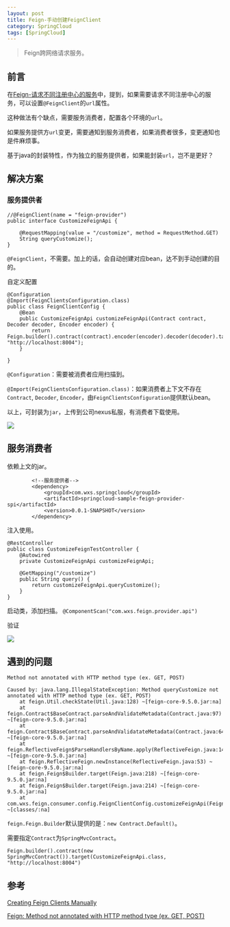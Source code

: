 ```yaml
---
layout: post
title: Feign-手动创建FeignClient
category: SpringCloud 
tags: [SpringCloud]
---
```


>Feign跨网络请求服务。

## 前言
在[Feign-请求不同注册中心的服务](https://my.oschina.net/wuxinshui/blog/3058490)中，提到，如果需要请求不同注册中心的服务，可以设置`@FeignClient`的`url`属性。

这种做法有个缺点，需要服务消费者，配置各个环境的`url`。

如果服务提供方`url`变更，需要通知到服务消费者，如果消费者很多，变更通知也是件麻烦事。

基于java的封装特性，作为独立的服务提供者，如果能封装`url`，岂不是更好？

## 解决方案
### 服务提供者

```
//@FeignClient(name = "feign-provider")
public interface CustomizeFeignApi {

    @RequestMapping(value = "/customize", method = RequestMethod.GET)
    String queryCustomize();
}
```

`@FeignClient`，不需要。加上的话，会自动创建对应bean，达不到手动创建的目的。

自定义配置

```
@Configuration
@Import(FeignClientsConfiguration.class)
public class FeignClientConfig {
    @Bean
    public CustomizeFeignApi customizeFeignApi(Contract contract, Decoder decoder, Encoder encoder) {
        return Feign.builder().contract(contract).encoder(encoder).decoder(decoder).target(CustomizeFeignApi.class, "http://localhost:8004");
    }

}
```

`@Configuration`：需要被消费者应用扫描到。

`@Import(FeignClientsConfiguration.class)`：如果消费者上下文不存在`Contract`, `Decoder`, `Encoder`，由`FeignClientsConfiguration`提供默认bean。

以上，可封装为`jar`，上传到公司nexus私服，有消费者下载使用。

![](https://oscimg.oschina.net/oscnet/6732c4c0da2ed2f6e16796cc9ea54e426ca.jpg)

## 服务消费者

依赖上文的jar。
```
		<!--服务提供者-->
		<dependency>
			<groupId>com.wxs.springcloud</groupId>
			<artifactId>springcloud-sample-feign-provider-spi</artifactId>
			<version>0.0.1-SNAPSHOT</version>
		</dependency>
```

注入使用。

```
@RestController
public class CustomizeFeignTestController {
    @Autowired
    private CustomizeFeignApi customizeFeignApi;

    @GetMapping("/customize")
    public String query() {
        return customizeFeignApi.queryCustomize();
    }
}
```
启动类，添加扫描。
`@ComponentScan("com.wxs.feign.provider.api")
`

验证

![](https://oscimg.oschina.net/oscnet/87b6acef16af301c27bff6d34e9debf9269.jpg)

## 遇到的问题

`Method not annotated with HTTP method type (ex. GET, POST)`

```
Caused by: java.lang.IllegalStateException: Method queryCustomize not annotated with HTTP method type (ex. GET, POST)
	at feign.Util.checkState(Util.java:128) ~[feign-core-9.5.0.jar:na]
	at feign.Contract$BaseContract.parseAndValidateMetadata(Contract.java:97) ~[feign-core-9.5.0.jar:na]
	at feign.Contract$BaseContract.parseAndValidatateMetadata(Contract.java:64) ~[feign-core-9.5.0.jar:na]
	at feign.ReflectiveFeign$ParseHandlersByName.apply(ReflectiveFeign.java:146) ~[feign-core-9.5.0.jar:na]
	at feign.ReflectiveFeign.newInstance(ReflectiveFeign.java:53) ~[feign-core-9.5.0.jar:na]
	at feign.Feign$Builder.target(Feign.java:218) ~[feign-core-9.5.0.jar:na]
	at feign.Feign$Builder.target(Feign.java:214) ~[feign-core-9.5.0.jar:na]
	at com.wxs.feign.consumer.config.FeignClientConfig.customizeFeignApi(FeignClientConfig.java:38) ~[classes/:na]
```
`feign.Feign.Builder`默认提供的是：`new Contract.Default()`。

需要指定`Contract`为`SpringMvcContract`。

`Feign.builder().contract(new SpringMvcContract()).target(CustomizeFeignApi.class, "http://localhost:8004")`

## 参考
[Creating Feign Clients Manually](https://cloud.spring.io/spring-cloud-netflix/multi/multi_spring-cloud-feign.html)

[Feign: Method not annotated with HTTP method type (ex. GET, POST)](https://github.com/spring-cloud/spring-cloud-netflix/issues/760)
